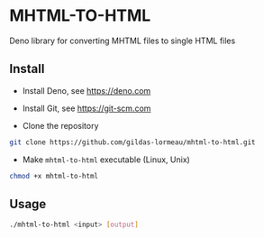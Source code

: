 # MHTML-TO-HTML

Deno library for converting MHTML files to single HTML files

## Install

- Install Deno, see https://deno.com

- Install Git, see https://git-scm.com

- Clone the repository

```sh
git clone https://github.com/gildas-lormeau/mhtml-to-html.git
```

- Make `mhtml-to-html` executable (Linux, Unix)
```sh
chmod +x mhtml-to-html
```

## Usage 

``` sh
./mhtml-to-html <input> [output]
```